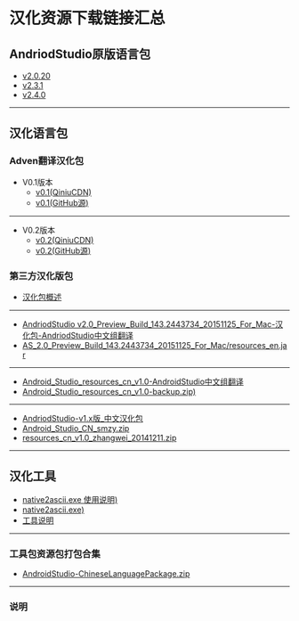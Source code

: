 # 汉化资源下载链接汇总


## AndriodStudio原版语言包
- [v2.0.20](http://ooi5oubvl.bkt.clouddn.com/Archive/resources_en/resources_en-v2.0.0.20-20160405.jar)
- [v2.3.1](#)
- [v2.4.0](#)

---

## 汉化语言包
### Adven翻译汉化包
- V0.1版本
	- [v0.1(QiniuCDN)](https://github.com/ACXNX/AndroidStudio2.0.x.CN/blob/master/Release/AndriodStudio-v2.0.0.20_resources_cn-v0.1-20160405.jar)
	- [v0.1(GitHub源)](https://github.com/ACXNX/AndroidStudio2.0.x.CN/blob/master/Release/AndriodStudio-v2.0.0.20_resources_cn-v0.1-20160405.jar)

---
- V0.2版本
	- [v0.2(QiniuCDN)](https://github.com/ACXNX/AndroidStudio2.0.x.CN/blob/master/Release/AndriodStudio-v2.0.0.20_resources_cn-v0.1-20160405.jar)
	- [v0.2(GitHub源)](https://github.com/ACXNX/AndroidStudio2.0.x.CN/blob/master/Release/AndroidStudio_v2.0.0.20_resources_cn-v0.2-20170414.jar)


### 第三方汉化版包
- [汉化包概述](http://ooi5oubvl.bkt.clouddn.com/Archive/README.md)
---
- [AndriodStudio v2.0_Preview_Build_143.2443734_20151125_For_Mac-汉化包-AndriodStudio中文组翻译](http://ooi5oubvl.bkt.clouddn.com/Archive/AS_2.0_Preview_Build_143.2443734_20151125_For_Mac/AS_2.0_Preview_Build_143.2443734_20151125_For_Mac-README.md)
- [AS_2.0_Preview_Build_143.2443734_20151125_For_Mac/resources_en.jar](http://ooi5oubvl.bkt.clouddn.com/Archive/AS_2.0_Preview_Build_143.2443734_20151125_For_Mac/resources_en.jar)

---
- [Android_Studio_resources_cn_v1.0-AndroidStudio中文组翻译](http://ooi5oubvl.bkt.clouddn.com/Archive/Android_Studio_resources_cn_v1.0/Android_Studio_resources_cn_v1.0-README.md)
- [Android_Studio_resources_cn_v1.0-backup.zip)](http://ooi5oubvl.bkt.clouddn.com/Archive/Android_Studio_resources_cn_v1.0/Android_Studio_resources_cn_v1.0-backup.zip)

---

- [AndriodStudio-v1.x版_中文汉化包](http://ooi5oubvl.bkt.clouddn.com/Archive/AndriodStudio_1.x_resources_cn/AndriodStudio_1.x_resources_cn-README.md)
- [Android_Studio_CN_smzy.zip](http://ooi5oubvl.bkt.clouddn.com/Archive/AndriodStudio_1.x_resources_cn/Android_Studio_CN_smzy.zip)
- [resources_cn_v1.0_zhangwei_20141211.zip](http://ooi5oubvl.bkt.clouddn.com/Archive/AndriodStudio_1.x_resources_cn/resources_cn_v1.0_zhangwei_20141211.zip)


---
## 汉化工具
- [native2ascii.exe 使用说明)](http://ooi5oubvl.bkt.clouddn.com/Tools/%E7%BC%96%E7%A0%81%E8%BD%AC%E6%8D%A2%E5%B7%A5%E5%85%B7/Java%E5%B1%9E%E6%80%A7properties%E6%96%87%E4%BB%B6%E8%BD%AC%E7%A0%81.txt)
- [native2ascii.exe)](http://ooi5oubvl.bkt.clouddn.com/Tools/%E7%BC%96%E7%A0%81%E8%BD%AC%E6%8D%A2%E5%B7%A5%E5%85%B7/native2ascii.exe)
- [工具说明](http://ooi5oubvl.bkt.clouddn.com/Tools/Tools-README.md)
---
### 工具包资源包打包合集
- [AndroidStudio-ChineseLanguagePackage.zip](http://ooi5oubvl.bkt.clouddn.com/AndroidStudio-ChineseLanguagePackage.zip)
---
### 说明







